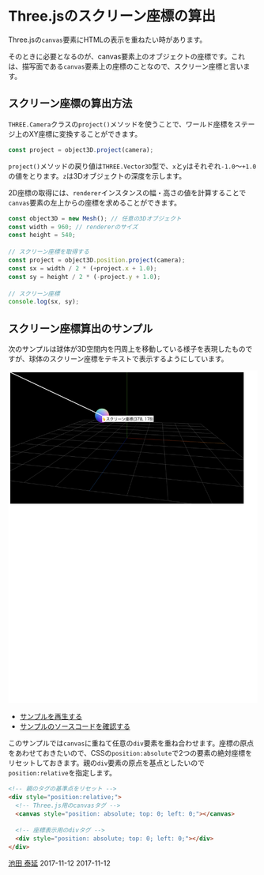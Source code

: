 # Three.jsのスクリーン座標の算出

Three.jsの`canvas`要素にHTMLの表示を重ねたい時があります。

そのときに必要となるのが、canvas要素上のオブジェクトの座標です。これは、描写面である`canvas`要素上の座標のことなので、スクリーン座標と言います。


## スクリーン座標の算出方法

`THREE.Camera`クラスの`project()`メソッドを使うことで、ワールド座標をステージ上のXY座標に変換することができます。


```js
const project = object3D.project(camera);
```

`project()`メソッドの戻り値は`THREE.Vector3D`型で、`x`と`y`はそれぞれ`-1.0`～`+1.0`の値をとります。`z`は3Dオブジェクトの深度を示します。



2D座標の取得には、`renderer`インスタンスの幅・高さの値を計算することで`canvas`要素の左上からの座標を求めることができます。


```js
const object3D = new Mesh(); // 任意の3Dオブジェクト
const width = 960; // rendererのサイズ
const height = 540;

// スクリーン座標を取得する
const project = object3D.position.project(camera);
const sx = width / 2 * (+project.x + 1.0);
const sy = height / 2 * (-project.y + 1.0);

// スクリーン座標
console.log(sx, sy);
```

## スクリーン座標算出のサンプル

次のサンプルは球体が3D空間内を円周上を移動している様子を表現したものですが、球体のスクリーン座標をテキストで表示するようにしています。

![](../imgs/position_project.png)

- [サンプルを再生する](https://ics-creative.github.io/tutorial-three/samples/camera_project.html)
- [サンプルのソースコードを確認する](../samples/position_project.html)


このサンプルでは`canvas`に重ねて任意の`div`要素を重ね合わせます。座標の原点をあわせておきたいので、CSSの`position:absolute`で2つの要素の絶対座標をリセットしておきます。親の`div`要素の原点を基点としたいので`position:relative`を指定します。

```HTML
<!-- 親のタグの基準点をリセット -->
<div style="position:relative;">
  <!-- Three.js用のcanvasタグ -->
  <canvas style="position: absolute; top: 0; left: 0;"></canvas>

  <!-- 座標表示用のdivタグ -->
  <div style="position: absolute; top: 0; left: 0;"></div>
</div>
```


<article-author>[池田 泰延](https://twitter.com/clockmaker)</article-author>
<article-date-published>2017-11-12</article-date-published>
<article-date-modified>2017-11-12</article-date-modified>
